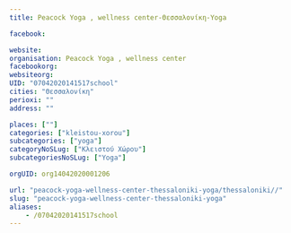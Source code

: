 ```yaml
---
title: Peacock Yoga , wellness center-Θεσσαλονίκη-Yoga

facebook:

website:
organisation: Peacock Yoga , wellness center
facebookorg:
websiteorg:
UID: "07042020141517school"
cities: "Θεσσαλονίκη"
perioxi: ""
address: ""

places: [""]
categories: ["kleistou-xorou"]
subcategories: ["yoga"]
categoryNoSLug: ["Κλειστού Χώρου"]
subcategoriesNoSLug: ["Yoga"]

orgUID: org14042020001206

url: "peacock-yoga-wellness-center-thessaloniki-yoga/thessaloniki//"
slug: "peacock-yoga-wellness-center-thessaloniki-yoga"
aliases:
    - /07042020141517school
---
```





